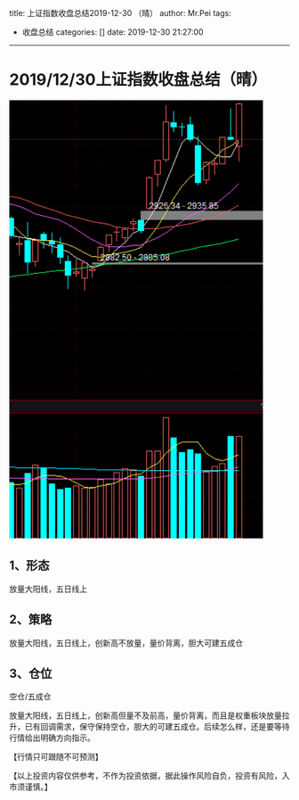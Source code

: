 title: 上证指数收盘总结2019-12-30 （晴）
author: Mr.Pei
tags:

  - 收盘总结
categories: []
date: 2019-12-30  21:27:00
---
# 2019/12/30上证指数收盘总结（晴）

![](https://github.com/Soros1990/markDownImages/blob/master/20191230212437.png?raw=true)

## 1、形态

放量大阳线，五日线上

## 2、策略

放量大阳线，五日线上，创新高不放量，量价背离，胆大可建五成仓

## 3、仓位
空仓/五成仓

放量大阳线，五日线上，创新高但量不及前高，量价背离，而且是权重板块放量拉升，已有回调需求，保守保持空仓，胆大的可建五成仓。后续怎么样，还是要等待行情给出明确方向指示。

【行情只可跟随不可预测】

【以上投资内容仅供参考，不作为投资依据，据此操作风险自负，投资有风险，入市须谨慎。】
